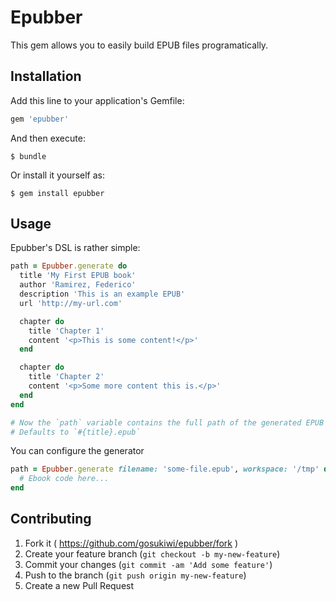 # Epubber
This gem allows you to easily build EPUB files programatically.

## Installation
Add this line to your application's Gemfile:

```ruby
gem 'epubber'
```

And then execute:

    $ bundle

Or install it yourself as:

    $ gem install epubber

## Usage
Epubber's DSL is rather simple:

```ruby
path = Epubber.generate do
  title 'My First EPUB book'
  author 'Ramirez, Federico'
  description 'This is an example EPUB'
  url 'http://my-url.com'

  chapter do
    title 'Chapter 1'
    content '<p>This is some content!</p>'
  end

  chapter do
    title 'Chapter 2'
    content '<p>Some more content this is.</p>'
  end
end

# Now the `path` variable contains the full path of the generated EPUB file.
# Defaults to `#{title}.epub`
``` 

You can configure the generator 

```ruby
path = Epubber.generate filename: 'some-file.epub', workspace: '/tmp' do
  # Ebook code here...
end
``` 

## Contributing

1. Fork it ( https://github.com/gosukiwi/epubber/fork )
2. Create your feature branch (`git checkout -b my-new-feature`)
3. Commit your changes (`git commit -am 'Add some feature'`)
4. Push to the branch (`git push origin my-new-feature`)
5. Create a new Pull Request
